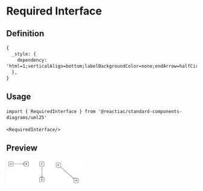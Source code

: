 # Required Interface

## Definition

```
{
  _style: { 
    dependency: 'html=1;verticalAlign=bottom;labelBackgroundColor=none;endArrow=halfCircle;endFill=0;endSize=2;',
  },
}
```

## Usage

```
import { RequiredInterface } from '@reactiac/standard-components-diagrams/uml25'

<RequiredInterface/>
```

## Preview

<img src="./required-interface.png" width="200"/>
